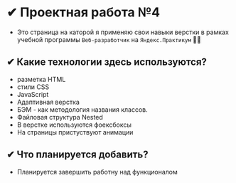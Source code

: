 # ✔ Проектная работа №4
- Это страница на каторой я применяю свои навыки верстки в рамках учебной программы `Веб-разработчик` на `Яндекс.Практикум` 👨‍🎓

##  ✔ Какие технологии здесь используются? 
-  разметка HTML
-  стили CSS
-  JavaScript
-  Адаптивная верстка
-  БЭМ - как методология названия классов.
-  Файловая структура Nested
-  В верстке используются фоексбоксы
-  На страницы пристуствуют анимации

## ✔ Что планируется добавить?
- Планируется завершить работну над функционалом
